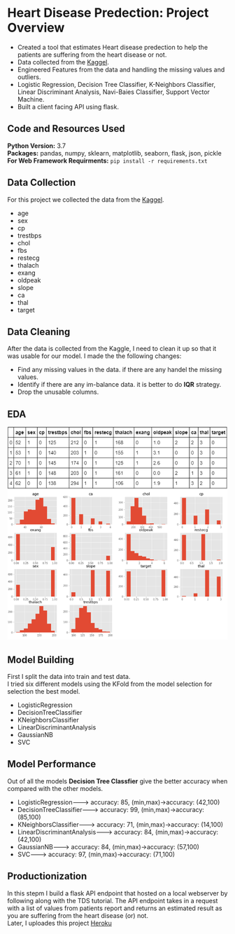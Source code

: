 # Heart Disease Predection: Project Overview
- Created a tool that estimates Heart disease predection  to help the patients are suffering from the heart disease or not.
- Data collected from the [Kaggel](https://www.kaggle.com/ronitf/heart-disease-uci).  
- Engineered Features from the data and handling the missing values and outliers.  
- Logistic Regression, Decision Tree Classifier, K-Neighbors Classifier, Linear Discriminant Analysis, Navi-Baies Classifier, Support Vector Machine.  
- Built a client facing API using flask.  
## Code and Resources Used
**Python Version:** 3.7  
**Packages:** pandas, numpy, sklearn, matplotlib, seaborn, flask, json, pickle  
**For Web Framework Requirments:** `pip install -r requirements.txt`
## Data Collection
For this project we collected the data from the [Kaggel](https://www.kaggle.com/ronitf/heart-disease-uci).  
- age
- sex
- cp
- trestbps
- chol
- fbs
- restecg
- thalach
- exang
- oldpeak
- slope
- ca
- thal
- target
## Data Cleaning
After the data is collected from the Kaggle, I need to clean it up so that it was usable for our model. I made the the following changes:  
- Find any missing values in the data. if there are any handel the missing values.
- Identify if there are any im-balance data. it is better to do **IQR** strategy.
- Drop the unusable columns.
## EDA
![alt data image not found](https://github.com/SivaRamiReddyModugula/heart_disease_predection/blob/data_gathering/Heart%20disease%20images/data.PNG)
![alt hist image not found](https://github.com/SivaRamiReddyModugula/heart_disease_predection/blob/data_gathering/Heart%20disease%20images/hist.PNG)
## Model Building
First I split the data into train and test data.  
I tried six different models using the KFold from the model selection for selection the best model.   
- LogisticRegression
- DecisionTreeClassifier
- KNeighborsClassifier
- LinearDiscriminantAnalysis
- GaussianNB
- SVC
## Model Performance
Out of all the models **Decision Tree Classfier** give the better accuracy when compared with the other models.  
- LogisticRegression---> accuracy: 85, (min,max)->accuracy: (42,100)
- DecisionTreeClassifier---> accuracy: 99, (min,max)->accuracy: (85,100)
- KNeighborsClassifier---> accuracy: 71, (min,max)->accuracy: (14,100)
- LinearDiscriminantAnalysis---> accuracy: 84, (min,max)->accuracy: (42,100)
- GaussianNB---> accuracy: 84, (min,max)->accuracy: (57,100)
- SVC---> accuracy: 97, (min,max)->accuracy: (71,100)
## Productionization
In this stepm I build a flask API endpoint that hosted on a local webserver by following along with the TDS tutorial. The API endpoint takes in a request with a list of values from patients report and returns an estimated result as you are suffering from the heart disease (or) not.  
Later, I uploades this project [Heroku](https://heart-disease-pediction-api.herokuapp.com/)
